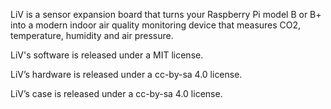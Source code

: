 LiV is a sensor expansion board that turns your Raspberry Pi model B or B+ into a modern indoor air quality monitoring device that measures CO2, temperature, humidity and air pressure. 

LiV's software is released under a MIT license. 

LiV’s hardware is released under a cc-by-sa 4.0 license. 

LiV’s case is released under a cc-by-sa 4.0 license. 


